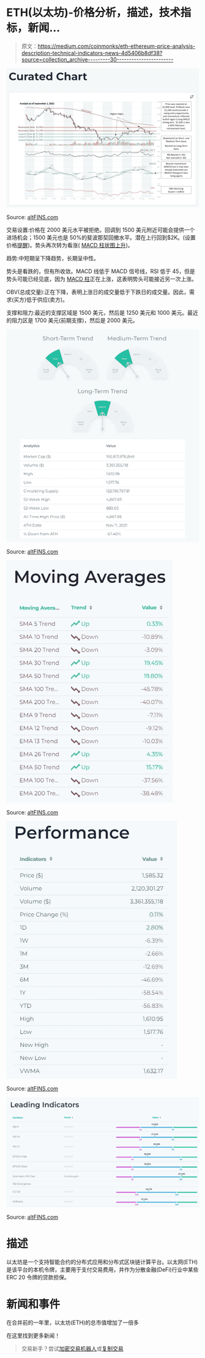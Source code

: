# ETH(以太坊)-价格分析，描述，技术指标，新闻…

> 原文：<https://medium.com/coinmonks/eth-ethereum-price-analysis-description-technical-indicators-news-4d5406b8df38?source=collection_archive---------30----------------------->

![](img/3a47f4e948cfda148ead3f0a82f79295.png)

Source: [altFINS.com](https://platform.altfins.com/curatedCharts)

交易设置:价格在 2000 美元水平被拒绝。回调到 1500 美元附近可能会提供一个进场机会；1500 美元也是 50%的斐波那契回撤水平。潜在上行回到$2K。(设置价格[提醒](https://altfins.com/knowledge-base/create-alert-for-cryptocurrencies/))。势头再次转为看涨( [MACD 柱状图上升](https://youtu.be/9BeFcXNfbZI))。

趋势:中短期呈下降趋势，长期呈中性。

势头是看跌的，但有所收敛。MACD 线低于 MACD 信号线，RSI 低于 45，但是势头可能已经见底，因为 [MACD 柱](https://altfins.com/knowledge-base/macd-line-and-macd-signal-line/)正在上涨，这表明势头可能接近另一次上涨。

OBV(总成交量):正在下降，表明上涨日的成交量低于下跌日的成交量。因此，需求(买方)低于供应(卖方)。

支撑和阻力:最近的支撑区域是 1500 美元，然后是 1250 美元和 1000 美元。最近的阻力区是 1700 美元(前期支撑)，然后是 2000 美元。

![](img/26351652220ca9d7ca14d8c005b72c37.png)

Source: [altFINS.com](https://platform.altfins.com/screener)

![](img/05d42f61cf8e3f5762f68bb3f8ccc954.png)

Source: [altFINS.com](https://platform.altfins.com/screener)

![](img/747b0c926518cdef75c01f2ff1fab69c.png)

Source: [altFINS.com](https://platform.altfins.com/screener)

![](img/e52ad98f1ec48626f13eb6d8db51b94c.png)

Source: [altFINS.com](https://platform.altfins.com/screener)

# **描述**

以太坊是一个支持智能合约的分布式应用和分布式区块链计算平台。以太网(ETH)是该平台的本机令牌，主要用于支付交易费用，并作为分散金融(DeFi)行业中某些 ERC 20 令牌的贷款担保。

# 新闻和事件

在合并前的一年里，以太坊(ETH)的总市值增加了一倍多

在这里找到更多新闻！

> 交易新手？尝试[加密交易机器人](/coinmonks/crypto-trading-bot-c2ffce8acb2a)或[复制交易](/coinmonks/top-10-crypto-copy-trading-platforms-for-beginners-d0c37c7d698c)